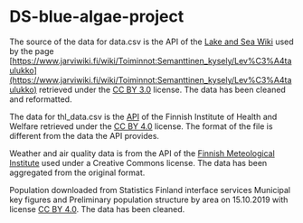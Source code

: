 # DS-blue-algae-project

The source of the data for data.csv is the API of the [Lake and Sea Wiki](https://www.jarviwiki.fi) used by the page
[https://www.jarviwiki.fi/wiki/Toiminnot:Semanttinen_kysely/Lev%C3%A4taulukko](https://www.jarviwiki.fi/wiki/Toiminnot:Semanttinen_kysely/Lev%C3%A4taulukko) retrieved under the [CC BY 3.0](https://creativecommons.org/licenses/by/3.0/)
license. The data has been cleaned and reformatted.

The data for thl_data.csv is the [API](https://yhteistyotilat.fi/wiki08/display/THLKA/The+description+of+THL%27s+open+data+API) of the Finnish Institute of Health and Welfare
retrieved under the [CC BY 4.0](https://creativecommons.org/licenses/by/4.0/deed.en)
license. The format of the file is different from the
data the API provides.

Weather and air quality data is from the API of the
[Finnish Meteological Institute](https://en.ilmatieteenlaitos.fi/)
used under a Creative Commons license. The data has been aggregated
from the original format.

Population downloaded from Statistics Finland interface services
Municipal key figures and Preliminary population structure by area
on 15.10.2019 with license [CC BY 4.0](https://creativecommons.org/licenses/by/4.0/deed.en).
The data has been cleaned.
